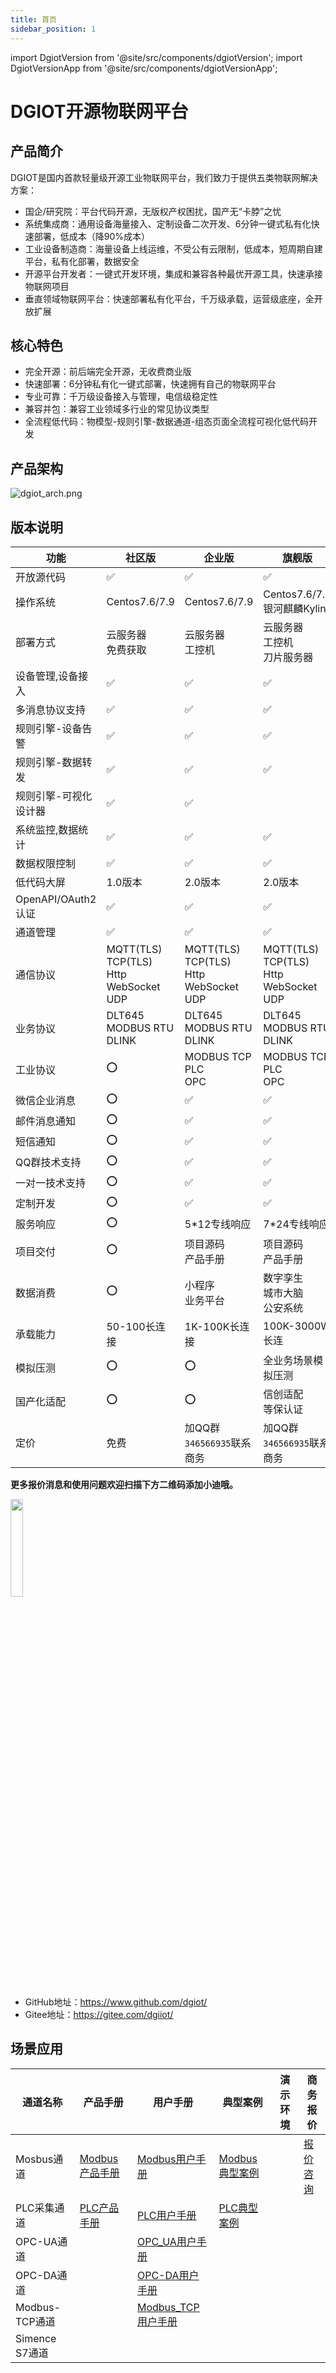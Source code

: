 ```yaml
---
title: 首页
sidebar_position: 1
---
```


import DgiotVersion from '@site/src/components/dgiotVersion';
import DgiotVersionApp from '@site/src/components/dgiotVersionApp';

# DGIOT开源物联网平台

## 产品简介

DGIOT是国内首款轻量级开源工业物联网平台，我们致力于提供五类物联网解决方案：

+ 国企/研究院：平台代码开源，无版权产权困扰，国产无“卡脖”之忧
+ 系统集成商：通用设备海量接入、定制设备二次开发、6分钟一键式私有化快速部署，低成本（降90%成本）
+ 工业设备制造商：海量设备上线运维，不受公有云限制，低成本，短周期自建平台，私有化部署，数据安全
+ 开源平台开发者：一键式开发环境，集成和兼容各种最优开源工具，快速承接物联网项目
+ 垂直领域物联网平台：快速部署私有化平台，千万级承载，运营级底座，全开放扩展

## 核心特色

+ 完全开源：前后端完全开源，无收费商业版
+ 快速部署：6分钟私有化一键式部署，快速拥有自己的物联网平台
+ 专业可靠：千万级设备接入与管理，电信级稳定性
+ 兼容并包：兼容工业领域多行业的常见协议类型
+ 全流程低代码：物模型-规则引擎-数据通道-组态页面全流程可视化低代码开发

## 产品架构

![dgiot_arch.png](https://dgiot-1253666439.cos.ap-shanghai-fsi.myqcloud.com/shuwa_tech/zh/dgiot_arch.png)

## 版本说明

| 功能               | 社区版                                                                                   | 企业版                                                   | 旗舰版                                                    | 
|------------------|---------------------------------------------------------------------------------------|-------------------------------------------------------|--------------------------------------------------------|
| 开放源代码            | ✅                                                                                     | ✅                                                     | ✅                                                      |
| 操作系统             | Centos7.6/7.9                                                                         | Centos7.6/7.9                                         | Centos7.6/7.9<br/>银河麒麟Kylin                            | 
| 部署方式             | 云服务器   <br/><DgiotVersion color="#25c2a0" title='输入您的电子邮箱以接收下载链接'>免费获取</DgiotVersion> | 云服务器<br/>工控机                                          | 云服务器<br/>工控机<br/>刀片服务器                                 |
| 设备管理,设备接入        | ✅                                                                                     | ✅                                                     | ✅                                                      |
| 多消息协议支持          | ✅                                                                                     | ✅                                                     | ✅                                                      |
| 规则引擎-设备告警        | ✅                                                                                     | ✅                                                     | ✅                                                      |
| 规则引擎-数据转发        | ✅                                                                                     | ✅                                                     | ✅                                                      |
| 规则引擎-可视化设计器      | ✅                                                                                     | ✅                                                     |
| 系统监控,数据统计        | ✅                                                                                     | ✅                                                     | ✅                                                      |
| 数据权限控制           | ✅                                                                                     | ✅                                                     | ✅                                                      |
| 低代码大屏            | 1.0版本                                                                                 | 2.0版本                                                 | 2.0版本                                                  |
| OpenAPI/OAuth2认证 | ✅                                                                                     | ✅                                                     | ✅                                                      |
| 通道管理             | ✅                                                                                     | ✅                                                     | ✅                                                      |
| 通信协议             | MQTT(TLS)<br/>TCP(TLS)<br/>Http<br/>WebSocket<br/>UDP                                 | MQTT(TLS)<br/>TCP(TLS)<br/>Http<br/>WebSocket<br/>UDP | MQTT(TLS)<br/>TCP(TLS)<br/>Http<br/>WebSocket<br/>UDP  |
| 业务协议             | DLT645<br/>MODBUS RTU<br/>DLINK                                                       | DLT645<br/>MODBUS RTU<br/>DLINK                       | DLT645<br/>MODBUS RTU<br/>DLINK                        |
| 工业协议             | ⭕                                                                                     | MODBUS TCP<br/>PLC<br/>OPC                            | MODBUS TCP<br/>PLC<br/>OPC                             |
| 微信企业消息           | ⭕                                                                                     | ✅                                                     | ✅                                                      |
| 邮件消息通知           | ⭕                                                                                     | ✅                                                     | ✅                                                      |
| 短信通知             | ⭕                                                                                     | ✅                                                     | ✅                                                      |
| QQ群技术支持          | ⭕                                                                                     | ✅                                                     | ✅                                                      |
| 一对一技术支持          | ⭕                                                                                     | ✅                                                     | ✅                                                      |
| 定制开发             | ⭕                                                                                     | ✅                                                     | ✅                                                      |
| 服务响应             | ⭕                                                                                     | 5*12专线响应                                              | 7*24专线响应                                               | 
| 项目交付             | ⭕                                                                                     | 项目源码 <br/>产品手册                                         | 项目源码<br/> 产品手册                                          | 
| 数据消费             | ⭕                                                                                     | 小程序 <br/>业务平台                                          | 数字孪生<br/> 城市大脑 <br/>公安系统                                 | 
| 承载能力             | 50-100长连接                                                                             | 1K-100K长连接                                            | 100K-3000W长连                                           |
| 模拟压测             | ⭕                                                                                     | ⭕                                                     | 全业务场景模拟压测                                              |
| 国产化适配            | ⭕                                                                                     | ⭕                                                     | 信创适配<br/>等保认证                                          |
| 定价               | 免费                                                                                    | 加QQ群`346566935`联系商务                              | 加QQ群`346566935`联系商务                               |

**更多报价消息和使用问题欢迎扫描下方二维码添加小迪哦。**

<img width="20%" src="https://dgiot-1253666439.cos.ap-shanghai-fsi.myqcloud.com/shuwa_tech/zh/news/%E5%B0%8F%E8%BF%AA%E5%BE%AE%E4%BF%A1.jpg" />

+ GitHub地址：https://www.github.com/dgiot/
+ Gitee地址：https://gitee.com/dgiiot/

## 场景应用

| 通道名称        | 产品手册                                                           | 用户手册                                                         | 典型案例                                      | 演示环境 | 商务报价                         |
|-------------|----------------------------------------------------------------|--------------------------------------------------------------|-------------------------------------------|------|------------------------------|
| Mosbus通道    | [Modbus产品手册](./product_doc/docs/product_manual/modbus_channel) | [Modbus用户手册](./user_manual/docs/user_manual/modbus_channel)  | [Modbus典型案例](./classic_case/docs/modbus/) |      | [报价咨询](./classic_case/docs/) |
| PLC采集通道     | [PLC产品手册](./product_doc/docs/product_manual/PLC_channel)       | [PLC用户手册](./user_manual/docs/user_manual/plc_channel)        | [PLC典型案例](./classic_case/docs/PLC/)       |      |                              |
| OPC-UA通道    |                                                                | [OPC_UA用户手册](./user_manual/docs/user_manual/opc_ua/)         |                                           |      |                              |
| OPC-DA通道    |                                                                | [OPC-DA用户手册](./user_manual/docs/user_manual/opc_da/)         |                                           |      |
| Modbus-TCP通道 |                                                                | [Modbus_TCP用户手册](./user_manual/docs/user_manual/modbus_tcp/) |                                           |      |
| Simence S7通道 |                                                                |                                                              |                                           |      |

